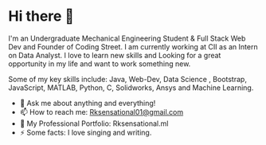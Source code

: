 # Hi there 👋
I'm an Undergraduate Mechanical Engineering Student & Full Stack Web Dev and Founder of Coding Street. I am currently working at CII as an Intern on Data Analyst. I love to learn new skills and Looking for a great opportunity in my life and want to work something new.

Some of my key skills include: Java, Web-Dev, Data Science , Bootstrap, JavaScript, MATLAB, Python, C, Solidworks, Ansys and Machine Learning.

- 💬 Ask me about anything and everything! 
- 📫 How to reach me: Rksensational01@gmail.com 
- 🎉 My Professional Portfolio: Rksensational.ml 
- ⚡ Some facts: I love singing and writing.

